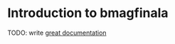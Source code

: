 # Introduction to bmagfinala

TODO: write [great documentation](http://jacobian.org/writing/what-to-write/)
